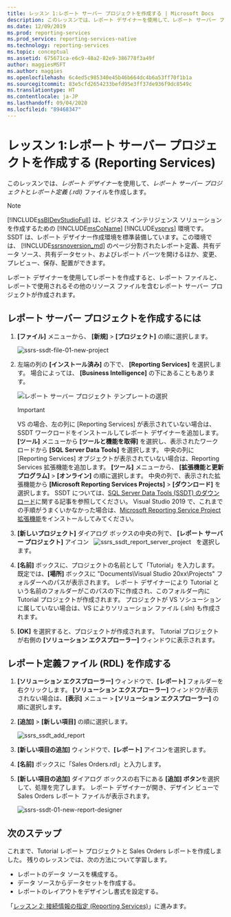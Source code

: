 ```yaml
---
title: レッスン 1:レポート サーバー プロジェクトを作成する | Microsoft Docs
description: このレッスンでは、レポート デザイナーを使用して、レポート サーバー プロジェクトとレポート定義 (.rdl) ファイルを作成します。
ms.date: 12/09/2019
ms.prod: reporting-services
ms.prod_service: reporting-services-native
ms.technology: reporting-services
ms.topic: conceptual
ms.assetid: 675671ca-e6c9-48a2-82e9-386778f3a49f
author: maggiesMSFT
ms.author: maggies
ms.openlocfilehash: 6c4ed5c985340e45b46b664dc4b6a53ff70f1b1a
ms.sourcegitcommit: 83e5cfd2654233befd95e3ff37de936f9dc8549c
ms.translationtype: HT
ms.contentlocale: ja-JP
ms.lasthandoff: 09/04/2020
ms.locfileid: "89468347"
---
```

# <a name="lesson-1-create-a-report-server-project-reporting-services"></a>レッスン 1:レポート サーバー プロジェクトを作成する (Reporting Services)

このレッスンでは、*レポート デザイナー*を使用して、*レポート サーバー プロジェクト*と*レポート定義 (.rdl)* ファイルを作成します。

> [!NOTE]
> [!INCLUDE[ssBIDevStudioFull](../includes/ssbidevstudiofull-md.md)] は、ビジネス インテリジェンス ソリューションを作成するための [!INCLUDE[msCoName](../includes/msconame-md.md)] [!INCLUDE[vsprvs](../includes/vsprvs-md.md)] 環境です。 SSDT は、レポート デザイナー作成環境を標準装備しています。この環境では、 [!INCLUDE[ssrsnoversion_md](../includes/ssrsnoversion-md.md)] のページ分割されたレポート定義、共有データ ソース、共有データセット、およびレポート パーツを開けるほか、変更、プレビュー、保存、配置ができます。

レポート デザイナーを使用してレポートを作成すると、レポート ファイルと、レポートで使用されるその他のリソース ファイルを含むレポート サーバー プロジェクトが作成されます。

## <a name="to-create-a-report-server-project"></a>レポート サーバー プロジェクトを作成するには
  
1. **[ファイル]** メニューから、 **[新規]**  >  **[プロジェクト]** の順に選択します。  

    ![ssrs-ssdt-file-01-new-project](../reporting-services/media/ssrs-ssdt-file-01-new-project.png)
  
2. 左端の列の **[インストール済み]** の下で、 **[Reporting Services]** を選択します。 場合によっては、 **[Business Intelligence]** の下にあることもあります。

    ![レポート サーバー プロジェクト テンプレートの選択](../reporting-services/media/lesson-1-creating-a-report-server-project-reporting-services/select-report-server-project-template.png)

    > [!IMPORTANT]
    > VS の場合、左の列に [Reporting Services] が表示されていない場合は、SSDT ワークロードをインストールしてレポート デザイナーを追加します。 **[ツール]** メニューから **[ツールと機能を取得]** を選択し、表示されたワークロードから **[SQL Server Data Tools]** を選択します。 中央の列に [Reporting Services] オブジェクトが表示されていない場合は、Reporting Services 拡張機能を追加します。 **[ツール]** メニューから、 **[拡張機能と更新プログラム]**  >  **[オンライン]** の順に選択します。 中央の列で、表示された拡張機能から **[Microsoft Reporting Services Projects]**  >  **[ダウンロード]** を選択します。 SSDT については、[SQL Server Data Tools (SSDT) のダウンロード](../ssdt/download-sql-server-data-tools-ssdt.md)に関する記事を参照してください。 Visual Studio 2019 で、これまでの手順がうまくいかなかった場合は、[Microsoft Reporting Service Project 拡張機能](https://marketplace.visualstudio.com/items?itemName=ProBITools.MicrosoftReportProjectsforVisualStudio)をインストールしてみてください。


3. **[新しいプロジェクト]** ダイアログ ボックスの中央の列で、 **[レポート サーバー プロジェクト]** アイコン &nbsp;&nbsp;![ssrs_ssdt_report_server_project](media/ssrs-ssdt-report-server-project.png)&nbsp;&nbsp; を選択します。

4. **[名前]** ボックスに、プロジェクトの名前として「Tutorial」を入力します。 既定では、**[場所]** ボックスに "Documents\Visual Studio 20xx\Projects\" フォルダーへのパスが表示されます。 レポート デザイナーにより Tutorial という名前のフォルダーがこのパスの下に作成され、このフォルダー内に Tutorial プロジェクトが作成されます。 プロジェクトが VS ソシューションに属していない場合は、VS によりソリューション ファイル (.sln) も作成されます。

5. **[OK]** を選択すると、プロジェクトが作成されます。 Tutorial プロジェクトが右側の **[ソリューション エクスプローラー]** ウィンドウに表示されます。
  
## <a name="creating-a-report-definition-file-rdl"></a>レポート定義ファイル (RDL) を作成する  
  
1. **[ソリューション エクスプローラー]** ウィンドウで、**[レポート]** フォルダーを右クリックします。 **[ソリューション エクスプローラー]** ウィンドウが表示されない場合は、**[表示]** メニュー > **[ソリューション エクスプローラー]** の順に選択します。

2. **[追加]**  >  **[新しい項目]** の順に選択します。

    ![ssrs_ssdt_add_report](../reporting-services/media/ssrs-ssdt-add-report.png)

3. **[新しい項目の追加]** ウィンドウで、**[レポート]** アイコンを選択します。

4. **[名前]** ボックスに「Sales Orders.rdl」と入力します。

5. **[新しい項目の追加]** ダイアログ ボックスの右下にある **[追加] ボタン**を選択して、処理を完了します。 レポート デザイナーが開き、デザイン ビューで Sales Orders レポート ファイルが表示されます。

    ![ssrs-ssdt-01-new-report-designer](media/ssrs-ssdt-01-new-report-designer.png)

## <a name="next-steps"></a>次のステップ

これまで、Tutorial レポート プロジェクトと Sales Orders レポートを作成しました。 残りのレッスンでは、次の方法について学習します。

- レポートのデータ ソースを構成する。
- データ ソースからデータセットを作成する。
- レポートのレイアウトをデザインし書式を設定する。

「[レッスン 2: 接続情報の指定 &#40;Reporting Services&#41;](../reporting-services/lesson-2-specifying-connection-information-reporting-services.md)」に進みます。
